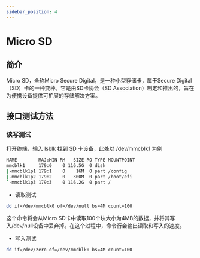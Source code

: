 ```yaml
---
sidebar_position: 4
---
```


# Micro SD

## 简介

Micro SD，全称Micro Secure Digital，是一种小型存储卡，属于Secure Digital（SD）卡的一种变种。它是由SD卡协会（SD Association）制定和推出的，旨在为便携设备提供可扩展的存储解决方案。

## 接口测试方法

### 读写测试

打开终端，输入 lsblk 找到 SD 卡设备，此处以 /dev/mmcblk1 为例

```bash
NAME        MAJ:MIN RM   SIZE RO TYPE MOUNTPOINT
mmcblk1     179:0    0 116.5G  0 disk
|-mmcblk1p1 179:1    0    16M  0 part /config
|-mmcblk1p2 179:2    0   300M  0 part /boot/efi
`-mmcblk1p3 179:3    0 116.2G  0 part /
```

- 读取测试

```bash
dd if=/dev/mmcblk0 of=/dev/null bs=4M count=100
```

这个命令将会从Micro SD卡中读取100个块大小为4MB的数据，并将其写入/dev/null设备中丢弃掉。在这个过程中，命令行会输出读取和写入的速度。

- 写入测试

```bash
dd if=/dev/zero of=/dev/mmcblk0 bs=4M count=100
```
